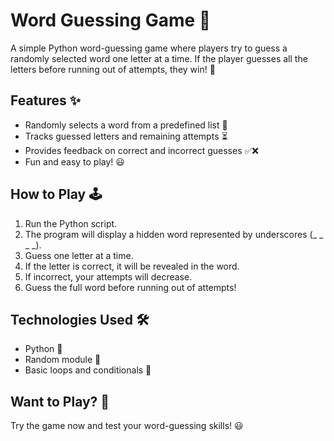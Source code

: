 # Word Guessing Game 🎯

A simple Python word-guessing game where players try to guess a randomly selected word one letter at a time. If the player guesses all the letters before running out of attempts, they win! 🎉

## Features ✨
- Randomly selects a word from a predefined list 📜
- Tracks guessed letters and remaining attempts ⏳
- Provides feedback on correct and incorrect guesses ✅❌
- Fun and easy to play! 😃

## How to Play 🕹️
1. Run the Python script.
2. The program will display a hidden word represented by underscores (_ _ _ _).
3. Guess one letter at a time.
4. If the letter is correct, it will be revealed in the word.
5. If incorrect, your attempts will decrease.
6. Guess the full word before running out of attempts!


## Technologies Used 🛠️
- Python 🐍
- Random module 🎲
- Basic loops and conditionals 🔄

## Want to Play? 🚀
Try the game now and test your word-guessing skills! 😃
